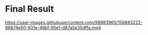 # Final Result

https://user-images.githubusercontent.com/98883965/156883222-96874e50-831e-49bf-95e1-d87a5e35dffa.mp4


